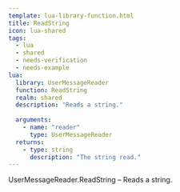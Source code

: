 ```yaml
---
template: lua-library-function.html
title: ReadString
icon: lua-shared
tags:
  - lua
  - shared
  - needs-verification
  - needs-example
lua:
  library: UserMessageReader
  function: ReadString
  realm: shared
  description: "Reads a string."
  
  arguments:
    - name: "reader"
      type: UserMessageReader
  returns:
    - type: string
      description: "The string read."
---
```


<div class="lua__search__keywords">
UserMessageReader.ReadString &#x2013; Reads a string.
</div>

